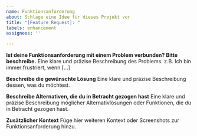 ```yaml
---
name: Funktionsanforderung
about: Schlage eine Idee für dieses Projekt vor
title: "[Feature Request]: "
labels: enhancement
assignees: ''

---
```


**Ist deine Funktionsanforderung mit einem Problem verbunden? Bitte beschreibe.**
Eine klare und präzise Beschreibung des Problems. z.B. Ich bin immer frustriert, wenn [...]

**Beschreibe die gewünschte Lösung**
Eine klare und präzise Beschreibung dessen, was du möchtest.

**Beschreibe Alternativen, die du in Betracht gezogen hast**
Eine klare und präzise Beschreibung möglicher Alternativlösungen oder Funktionen, die du in Betracht gezogen hast.

**Zusätzlicher Kontext**
Füge hier weiteren Kontext oder Screenshots zur Funktionsanforderung hinzu.
